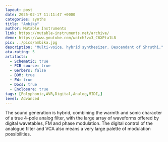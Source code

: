 ```yaml
---
layout: post
date: 2025-02-17 11:11:47 +0000
categories: synths
title: "Ambika"
author: Mutable Instruments
link: https://mutable-instruments.net/archive/
demo: https://www.youtube.com/watch?v=3_C6XPta1L8
pic: ../pics/ambika.jpg
description: "Multi-voice, hybrid synthesizer. Descendant of Shruthi."
ata-rating: 5
artifacts:
  - Schematic: true
  - PCB source: true
  - Gerbers: false
  - BOM: true
  - FW: true
  - Docs: true
  - Enclosure: true
tags: [Polyphonic,AVR,Digital,Analog,MIDI,]
level: Advanced
---
```


The sound generation is hybrid, combining the warmth and sonic character of a true 4-pole analog filter, with the large array of waveforms offered by digital wavetables, FM and phase modulation. The digital control of the analogue filter and VCA also means a very large palette of modulation possibilities.